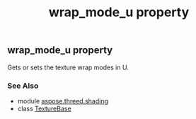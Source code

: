 ﻿---
title: wrap_mode_u property
second_title: Aspose.3D for Python via .NET API References
description: 
type: docs
weight: 200
url: /python-net/aspose.threed.shading/texturebase/wrap_mode_u/
is_root: false
---

## wrap_mode_u property


Gets or sets the texture wrap modes in U.

### See Also
* module [aspose.threed.shading](../../)
* class [TextureBase](/3d/python-net/aspose.threed.shading/texturebase)
